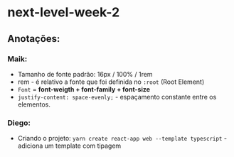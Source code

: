 # next-level-week-2

## Anotações:

### Maik:
* Tamanho de fonte padrão: 16px / 100% / 1rem
* rem - é relativo a fonte que foi definida no `:root` (Root Element)
* `Font` = **font-weigth + font-family + font-size**
* `justify-content: space-evenly;` - espaçamento constante entre os elementos.

### Diego:
* Criando o projeto: `yarn create react-app web --template typescript` - adiciona um template com tipagem

